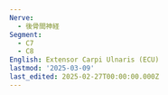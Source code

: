```yaml
---
Nerve:
  - 後骨間神経
Segment:
  - C7
  - C8
English: Extensor Carpi Ulnaris (ECU)
lastmod: '2025-03-09'
last_edited: 2025-02-27T00:00:00.000Z
---
```



